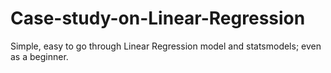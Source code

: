 # Case-study-on-Linear-Regression
Simple, easy to go through Linear Regression model and statsmodels; even as a beginner.
